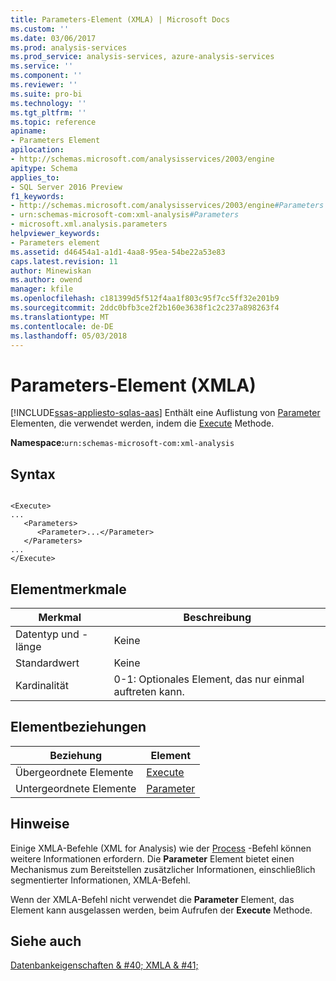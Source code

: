 ```yaml
---
title: Parameters-Element (XMLA) | Microsoft Docs
ms.custom: ''
ms.date: 03/06/2017
ms.prod: analysis-services
ms.prod_service: analysis-services, azure-analysis-services
ms.service: ''
ms.component: ''
ms.reviewer: ''
ms.suite: pro-bi
ms.technology: ''
ms.tgt_pltfrm: ''
ms.topic: reference
apiname:
- Parameters Element
apilocation:
- http://schemas.microsoft.com/analysisservices/2003/engine
apitype: Schema
applies_to:
- SQL Server 2016 Preview
f1_keywords:
- http://schemas.microsoft.com/analysisservices/2003/engine#Parameters
- urn:schemas-microsoft-com:xml-analysis#Parameters
- microsoft.xml.analysis.parameters
helpviewer_keywords:
- Parameters element
ms.assetid: d46454a1-a1d1-4aa8-95ea-54be22a53e83
caps.latest.revision: 11
author: Minewiskan
ms.author: owend
manager: kfile
ms.openlocfilehash: c181399d5f512f4aa1f803c95f7cc5ff32e201b9
ms.sourcegitcommit: 2ddc0bfb3ce2f2b160e3638f1c2c237a898263f4
ms.translationtype: MT
ms.contentlocale: de-DE
ms.lasthandoff: 05/03/2018
---
```

# <a name="parameters-element-xmla"></a>Parameters-Element (XMLA)
[!INCLUDE[ssas-appliesto-sqlas-aas](../../../includes/ssas-appliesto-sqlas-aas.md)]
  Enthält eine Auflistung von [Parameter](../../../analysis-services/xmla/xml-elements-properties/parameter-element-xmla.md) Elementen, die verwendet werden, indem die [Execute](../../../analysis-services/xmla/xml-elements-methods-execute.md) Methode.  
  
 **Namespace:**`urn:schemas-microsoft-com:xml-analysis`  
  
## <a name="syntax"></a>Syntax  
  
```  
  
<Execute>  
...  
   <Parameters>  
      <Parameter>...</Parameter>  
   </Parameters>  
...  
</Execute>  
```  
  
## <a name="element-characteristics"></a>Elementmerkmale  
  
|Merkmal|Beschreibung|  
|--------------------|-----------------|  
|Datentyp und -länge|Keine|  
|Standardwert|Keine|  
|Kardinalität|0-1: Optionales Element, das nur einmal auftreten kann.|  
  
## <a name="element-relationships"></a>Elementbeziehungen  
  
|Beziehung|Element|  
|------------------|-------------|  
|Übergeordnete Elemente|[Execute](../../../analysis-services/xmla/xml-elements-methods-execute.md)|  
|Untergeordnete Elemente|[Parameter](../../../analysis-services/xmla/xml-elements-properties/parameter-element-xmla.md)|  
  
## <a name="remarks"></a>Hinweise  
 Einige XMLA-Befehle (XML for Analysis) wie der [Process](../../../analysis-services/xmla/xml-elements-commands/process-element-xmla.md) -Befehl können weitere Informationen erfordern. Die **Parameter** Element bietet einen Mechanismus zum Bereitstellen zusätzlicher Informationen, einschließlich segmentierter Informationen, XMLA-Befehl.  
  
 Wenn der XMLA-Befehl nicht verwendet die **Parameter** Element, das Element kann ausgelassen werden, beim Aufrufen der **Execute** Methode.  
  
## <a name="see-also"></a>Siehe auch  
 [Datenbankeigenschaften & #40; XMLA & #41;](../../../analysis-services/xmla/xml-elements-properties/xml-elements-properties.md)  
  
  

